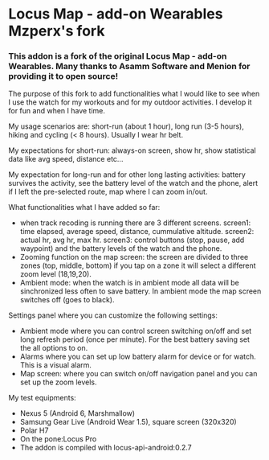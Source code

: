 # Locus Map - add-on Wearables Mzperx's fork

### This addon is a fork of the original Locus Map - add-on Wearables. Many thanks to Asamm Software and Menion for providing it to open source!

The purpose of this fork to add functionalities what I would like to see when I use the watch for my workouts and for my outdoor activities.
I develop it for fun and when I have time.

My usage scenarios are: short-run (about 1 hour), long run (3-5 hours), hiking and cycling (< 8 hours). Usually I wear hr belt.

My expectations for short-run:
always-on screen, show hr, show statistical data like avg speed, distance etc...

My expectation for long-run and for other long lasting activities:
battery survives the activity,
see the battery level of the watch and the phone,
alert if I left the pre-selected route,
map where I can zoom in/out.

What functionalities what I have added so far:
- when track recoding is running there are 3 different screens. 
screen1: time elapsed, average speed, distance, cummulative altitude.
screen2: actual hr, avg hr, max hr.
screen3: control buttons (stop, pause, add waypoint) and the battery levels of the watch and the phone.
- Zooming function on the map screen: the screen are divided to three zones (top, middle, bottom) if you tap on a zone it will select a different zoom level (18,19,20).
- Ambient mode: when the watch is in ambient mode all data will be sinchronized less often to save battery. In ambient mode the map screen switches off (goes to black).

Settings panel where you can customize the following settings:
- Ambient mode where you can control screen switching on/off and set long refresh period (once per minute). For the best battery saving set the all options to on.
- Alarms where you can set up low battery alarm for device or for watch. This is a visual alarm.
- Map screen: where you can switch on/off navigation panel and you can set up the zoom levels.

My test equipments:
- Nexus 5 (Android 6, Marshmallow)
- Samsung Gear Live (Android Wear 1.5), square screen (320x320)
- Polar H7
- On the pone:Locus Pro
- The addon is compiled with locus-api-android:0.2.7
